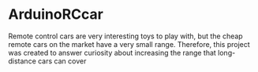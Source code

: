 # ArduinoRCcar
Remote control cars are very interesting toys to play with, but the cheap remote cars on the market have a very small range. Therefore, this project was created to answer curiosity about increasing the range that long-distance cars can cover
